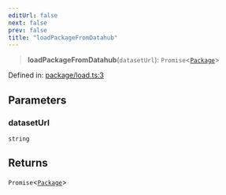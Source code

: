 ```yaml
---
editUrl: false
next: false
prev: false
title: "loadPackageFromDatahub"
---
```


> **loadPackageFromDatahub**(`datasetUrl`): `Promise`\<[`Package`](/reference/_dpkit/core/package/)\>

Defined in: [package/load.ts:3](https://github.com/datisthq/dpkit/blob/5891634de8175d14853313e208ffbae144fd78eb/datahub/package/load.ts#L3)

## Parameters

### datasetUrl

`string`

## Returns

`Promise`\<[`Package`](/reference/_dpkit/core/package/)\>
